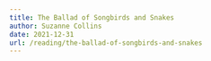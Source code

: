 ```yaml
---
title: The Ballad of Songbirds and Snakes
author: Suzanne Collins
date: 2021-12-31
url: /reading/the-ballad-of-songbirds-and-snakes
---
```


